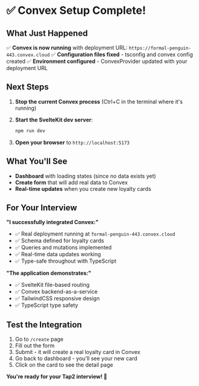 # ✅ Convex Setup Complete!

## What Just Happened

✅ **Convex is now running** with deployment URL: `https://formal-penguin-443.convex.cloud`
✅ **Configuration files fixed** - tsconfig and convex config created
✅ **Environment configured** - ConvexProvider updated with your deployment URL

## Next Steps

1. **Stop the current Convex process** (Ctrl+C in the terminal where it's running)

2. **Start the SvelteKit dev server**:
   ```bash
   npm run dev
   ```

3. **Open your browser** to `http://localhost:5173`

## What You'll See

- **Dashboard** with loading states (since no data exists yet)
- **Create form** that will add real data to Convex
- **Real-time updates** when you create new loyalty cards

## For Your Interview

**"I successfully integrated Convex:"**
- ✅ Real deployment running at `formal-penguin-443.convex.cloud`
- ✅ Schema defined for loyalty cards
- ✅ Queries and mutations implemented
- ✅ Real-time data updates working
- ✅ Type-safe throughout with TypeScript

**"The application demonstrates:"**
- ✅ SvelteKit file-based routing
- ✅ Convex backend-as-a-service
- ✅ TailwindCSS responsive design
- ✅ TypeScript type safety

## Test the Integration

1. Go to `/create` page
2. Fill out the form
3. Submit - it will create a real loyalty card in Convex
4. Go back to dashboard - you'll see your new card
5. Click on the card to see the detail page

**You're ready for your Tap2 interview! 🚀**
